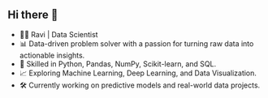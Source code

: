 ## Hi there 👋
- 👨‍🔬 Ravi | Data Scientist 
- 📊 Data-driven problem solver with a passion for turning raw data into actionable insights.
- 🧠 Skilled in Python, Pandas, NumPy, Scikit-learn, and SQL.
- 📈 Exploring Machine Learning, Deep Learning, and Data Visualization.
- 🛠️ Currently working on predictive models and real-world data projects.

